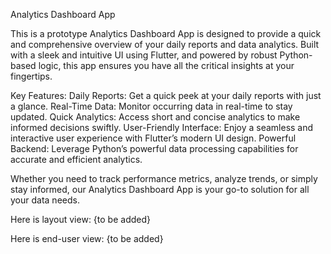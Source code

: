 Analytics Dashboard App

This is a prototype Analytics Dashboard App is designed to provide a quick and comprehensive overview of your daily reports and data analytics. Built with a sleek and intuitive UI using Flutter, and powered by robust Python-based logic, this app ensures you have all the critical insights at your fingertips.

Key Features:
Daily Reports: Get a quick peek at your daily reports with just a glance.
Real-Time Data: Monitor occurring data in real-time to stay updated.
Quick Analytics: Access short and concise analytics to make informed decisions swiftly.
User-Friendly Interface: Enjoy a seamless and interactive user experience with Flutter’s modern UI design.
Powerful Backend: Leverage Python’s powerful data processing capabilities for accurate and efficient analytics.

Whether you need to track performance metrics, analyze trends, or simply stay informed, our Analytics Dashboard App is your go-to solution for all your data needs.

Here is layout view:
{to be added}

Here is end-user view:
{to be added}

